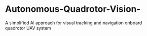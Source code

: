 # Autonomous-Quadrotor-Vision-
A simplified AI approach for visual tracking and navigation onboard quadrotor UAV system
